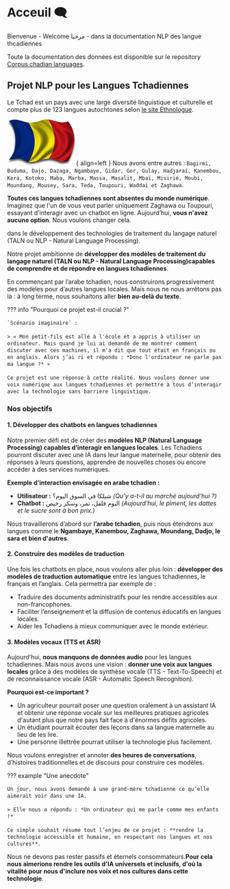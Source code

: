 # Acceuil 🗨️

Bienvenue - Welcome مرحبا - dans la documentation NLP des langue thcadiennes

Toute la documentation des données est disponible sur le repository [Corpus chadian languages](https://github.com/abdelazizharane/Corpus-Chadian-Languages/).

## Projet NLP pour les Langues Tchadiennes

Le Tchad est un pays avec une large diversité linguistique et culturelle et compte plus de 123 langues autochtones selon [le site Ethnologue](https://www.ethnologue.com/country/TD/).

![Carte du Tchad](/docs/assets/flag_chad.png){ align=left }
Nous avons entre autres : `Bagirmi, Buduma, Dajo, Dazaga, Ngambaye, Gidar, Gor, Gulay, Hadjaraï, Kanembou, Kera, Kotoko, Maba, Marba, Massa, Masalit, Mbaï, Misirié, Moubi, Moundang, Mousey, Sara, Teda, Toupouri, Waddaï et Zaghawa`.

**Toutes ces langues tchadiennes sont absentes du monde numérique**. Imaginez que l'un de vous veut parler uniquement Zaghawa ou Toupouri, essayant d’interagir avec un chatbot en ligne. Aujourd’hui, **vous n'avez aucune option**. Nous voulons changer cela.

dans le développement des technologies de traitement du langage naturel (TALN ou NLP - Natural Language Processing).

Notre projet ambitionne de **développer des modèles de traitement du langage naturel (TALN ou NLP - Natural Language Processing)capables de comprendre et de répondre en langues tchadiennes**.

En commençant par l’arabe tchadien, nous construirons progressivement des modèles pour d’autres langues locales. Mais nous ne nous arrêtons pas là : à long terme, nous souhaitons aller **bien au-delà du texte**.

??? info "Pourquoi ce projet est-il crucial ?"

    `Scénario imaginaire` :

    > « Mon petit-fils est allé à l'école et a appris à utiliser un ordinateur. Mais quand je lui ai demandé de me montrer comment discuter avec ces machines, il m'a dit que tout était en français ou en anglais. Alors j’ai ri et répondu : *Donc l'ordinateur ne parle pas ma langue ?* »

    Ce projet est une réponse à cette réalité. Nous voulons donner une voix numérique aux langues tchadiennes et permettre à tous d’interagir avec la technologie sans barrière linguistique.

### Nos objectifs

#### 1. Développer des chatbots en langues tchadiennes

Notre premier défi est de créer des **modèles NLP (Natural Language Processing) capables d’interagir en langues locales**. Les Tchadiens pourront discuter avec une IA dans leur langue maternelle, pour obtenir des réponses à leurs questions, apprendre de nouvelles choses ou encore accéder à des services numériques.

**Exemple d’interaction envisagée en arabe tchadien :**

- **Utilisateur :** شيلكا في السوق اليوم؟ _(Qu'y a-t-il au marché aujourd'hui ?)_
- **Chatbot :** اليوم فلفل، تمر، وسكر رخيص _(Aujourd'hui, le piment, les dattes et le sucre sont à bon prix.)_

Nous travaillerons d’abord sur **l’arabe tchadien**, puis nous étendrons aux langues comme le **Ngambaye, Kanembou, Zaghawa, Moundang, Dadjo, le sara et bien d'autres**.

#### 2. Construire des modèles de traduction

Une fois les chatbots en place, nous voulons aller plus loin : **développer des modèles de traduction automatique** entre les langues tchadiennes, le français et l’anglais. Cela permettra par exemple de :

- Traduire des documents administratifs pour les rendre accessibles aux non-francophones.
- Faciliter l’enseignement et la diffusion de contenus éducatifs en langues locales.
- Aider les Tchadiens à mieux communiquer avec le monde extérieur.

#### 3. Modèles vocaux (TTS et ASR)

Aujourd’hui, **nous manquons de données audio** pour les langues tchadiennes. Mais nous avons une vision : **donner une voix aux langues locales** grâce à des modèles de synthèse vocale (TTS - Text-To-Speech) et de reconnaissance vocale (ASR - Automatic Speech Recognition).

**Pourquoi est-ce important ?**

- Un agriculteur pourrait poser une question oralement à un assistant IA et obtenir une réponse vocale sur les meilleures pratiques agricoles d'autant plus que notre pays fait face à d'énormes défits agricoles.
- Un étudiant pourrait écouter des leçons dans sa langue maternelle au lieu de les lire.
- Une personne illettrée pourrait utiliser la technologie plus facilement.

Nous voulons enregistrer et annoter **des heures de conversations**, d’histoires traditionnelles et de discours pour construire ces modèles.

??? example "Une anecdote"

    Un jour, nous avons demandé à une grand-mère tchadienne ce qu’elle aimerait voir dans une IA.

    > Elle nous a répondu : *Un ordinateur qui me parle comme mes enfants !*

    Ce simple souhait résume tout l’enjeu de ce projet : **rendre la technologie accessible et humaine, en respectant nos langues et nos cultures**.

Nous ne devons pas rester passifs et éternels consommateurs.**Pour cela nous aimerions rendre les outils d'IA universels et inclusifs, d'où la vitalité pour nous d'inclure nos voix et nos cultures dans cette technologie**.
